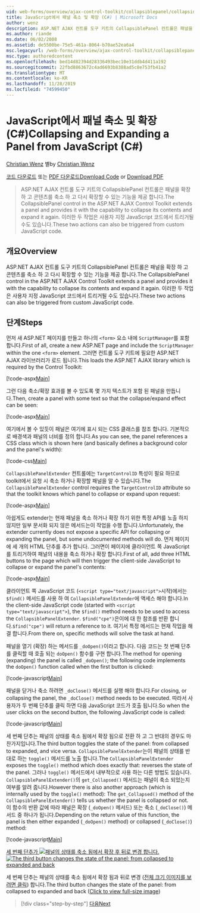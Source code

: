 ```yaml
---
uid: web-forms/overview/ajax-control-toolkit/collapsiblepanel/collapsing-and-expanding-a-panel-from-javascript-cs
title: JavaScript에서 패널 축소 및 확장 (C#) | Microsoft Docs
author: wenz
description: ASP.NET AJAX 컨트롤 도구 키트의 CollapsiblePanel 컨트롤은 패널을 확장 하 고 콘텐츠를 축소 하 고 확장 하는 기능을 제공 합니다.
ms.author: riande
ms.date: 06/02/2008
ms.assetid: de5500be-75e5-461a-8064-b70ae52ea6a4
msc.legacyurl: /web-forms/overview/ajax-control-toolkit/collapsiblepanel/collapsing-and-expanding-a-panel-from-javascript-cs
msc.type: authoredcontent
ms.openlocfilehash: bed14d82394d28336493bec10e31ddb4d411a192
ms.sourcegitcommit: 22fbd8863672c4ad6693b8388ad5c8e753fb41a2
ms.translationtype: MT
ms.contentlocale: ko-KR
ms.lasthandoff: 11/28/2019
ms.locfileid: "74599450"
---
```

# <a name="collapsing-and-expanding-a-panel-from-javascript-c"></a><span data-ttu-id="883b1-103">JavaScript에서 패널 축소 및 확장(C#)</span><span class="sxs-lookup"><span data-stu-id="883b1-103">Collapsing and Expanding a Panel from JavaScript (C#)</span></span>

<span data-ttu-id="883b1-104">[Christian Wenz](https://github.com/wenz) 별</span><span class="sxs-lookup"><span data-stu-id="883b1-104">by [Christian Wenz](https://github.com/wenz)</span></span>

<span data-ttu-id="883b1-105">[코드 다운로드](https://download.microsoft.com/download/8/a/a/8aab3c3e-de6f-463f-805c-5fda567eef6e/CollapsiblePanel1.cs.zip) 또는 [PDF 다운로드](https://download.microsoft.com/download/b/6/a/b6ae89ee-df69-4c87-9bfb-ad1eb2b23373/collapsiblepanel1CS.pdf)</span><span class="sxs-lookup"><span data-stu-id="883b1-105">[Download Code](https://download.microsoft.com/download/8/a/a/8aab3c3e-de6f-463f-805c-5fda567eef6e/CollapsiblePanel1.cs.zip) or [Download PDF](https://download.microsoft.com/download/b/6/a/b6ae89ee-df69-4c87-9bfb-ad1eb2b23373/collapsiblepanel1CS.pdf)</span></span>

> <span data-ttu-id="883b1-106">ASP.NET AJAX 컨트롤 도구 키트의 CollapsiblePanel 컨트롤은 패널을 확장 하 고 콘텐츠를 축소 하 고 다시 확장할 수 있는 기능을 제공 합니다.</span><span class="sxs-lookup"><span data-stu-id="883b1-106">The CollapsiblePanel control in the ASP.NET AJAX Control Toolkit extends a panel and provides it with the capability to collapse its contents and expand it again.</span></span> <span data-ttu-id="883b1-107">이러한 두 작업은 사용자 지정 JavaScript 코드에서 트리거될 수도 있습니다.</span><span class="sxs-lookup"><span data-stu-id="883b1-107">These two actions can also be triggered from custom JavaScript code.</span></span>

## <a name="overview"></a><span data-ttu-id="883b1-108">개요</span><span class="sxs-lookup"><span data-stu-id="883b1-108">Overview</span></span>

<span data-ttu-id="883b1-109">ASP.NET AJAX 컨트롤 도구 키트의 CollapsiblePanel 컨트롤은 패널을 확장 하 고 콘텐츠를 축소 하 고 다시 확장할 수 있는 기능을 제공 합니다.</span><span class="sxs-lookup"><span data-stu-id="883b1-109">The CollapsiblePanel control in the ASP.NET AJAX Control Toolkit extends a panel and provides it with the capability to collapse its contents and expand it again.</span></span> <span data-ttu-id="883b1-110">이러한 두 작업은 사용자 지정 JavaScript 코드에서 트리거될 수도 있습니다.</span><span class="sxs-lookup"><span data-stu-id="883b1-110">These two actions can also be triggered from custom JavaScript code.</span></span>

## <a name="steps"></a><span data-ttu-id="883b1-111">단계</span><span class="sxs-lookup"><span data-stu-id="883b1-111">Steps</span></span>

<span data-ttu-id="883b1-112">먼저 새 ASP.NET 페이지를 만들고 하나의 `<form>` 요소 내에 `ScriptManager`를 포함 합니다.</span><span class="sxs-lookup"><span data-stu-id="883b1-112">First of all, create a new ASP.NET page and include the `ScriptManager` within the one `<form>` element.</span></span> <span data-ttu-id="883b1-113">그러면 컨트롤 도구 키트에 필요한 ASP.NET AJAX 라이브러리가 로드 됩니다.</span><span class="sxs-lookup"><span data-stu-id="883b1-113">This loads the ASP.NET AJAX library which is required by the Control Toolkit:</span></span>

[!code-aspx[Main](collapsing-and-expanding-a-panel-from-javascript-cs/samples/sample1.aspx)]

<span data-ttu-id="883b1-114">그런 다음 축소/확장 효과를 볼 수 있도록 몇 가지 텍스트가 포함 된 패널을 만듭니다.</span><span class="sxs-lookup"><span data-stu-id="883b1-114">Then, create a panel with some text so that the collapse/expand effect can be seen:</span></span>

[!code-aspx[Main](collapsing-and-expanding-a-panel-from-javascript-cs/samples/sample2.aspx)]

<span data-ttu-id="883b1-115">여기에서 볼 수 있듯이 패널은 여기에 표시 되는 CSS 클래스를 참조 합니다. 기본적으로 배경색과 패널의 너비를 정의 합니다.</span><span class="sxs-lookup"><span data-stu-id="883b1-115">As you can see, the panel references a CSS class which is shown here (and basically defines a background color and the panel's width):</span></span>

[!code-css[Main](collapsing-and-expanding-a-panel-from-javascript-cs/samples/sample3.css)]

<span data-ttu-id="883b1-116">`CollapsiblePanelExtender` 컨트롤에는 `TargetControlID` 특성이 필요 하므로 toolkit에서 요청 시 축소 하거나 확장할 패널을 알 수 있습니다.</span><span class="sxs-lookup"><span data-stu-id="883b1-116">The `CollapsiblePanelExtender` control requires the `TargetControlID` attribute so that the toolkit knows which panel to collapse or expand upon request:</span></span>

[!code-aspx[Main](collapsing-and-expanding-a-panel-from-javascript-cs/samples/sample4.aspx)]

<span data-ttu-id="883b1-117">아쉽게도 extender는 현재 패널을 축소 하거나 확장 하기 위한 특정 API를 노출 하지 않지만 일부 문서화 되지 않은 메서드는이 작업을 수행 합니다.</span><span class="sxs-lookup"><span data-stu-id="883b1-117">Unfortunately, the extender currently does not expose a specific API for collapsing or expanding the panel, but some undocumented methods will do.</span></span> <span data-ttu-id="883b1-118">먼저 페이지에 세 개의 HTML 단추를 추가 합니다. 그러면이 페이지에 클라이언트 쪽 JavaScript를 트리거하여 패널의 내용을 축소 하거나 확장 합니다.</span><span class="sxs-lookup"><span data-stu-id="883b1-118">First of all, add three HTML buttons to the page which will then trigger the client-side JavaScript to collapse or expand the panel's contents:</span></span>

[!code-aspx[Main](collapsing-and-expanding-a-panel-from-javascript-cs/samples/sample5.aspx)]

<span data-ttu-id="883b1-119">클라이언트 쪽 JavaScript 코드 (`<script type="text/javascript">`시작)에서는 `$find()` 메서드를 사용 하 여 `CollapsiblePanelExtender`에 액세스 해야 합니다.</span><span class="sxs-lookup"><span data-stu-id="883b1-119">In the client-side JavaScript code (started with `<script type="text/javascript">`), the `$find()` method needs to be used to access the `CollapsiblePanelExtender`.</span></span> <span data-ttu-id="883b1-120">`$find("cpe")`은이에 대 한 참조를 반환 합니다.</span><span class="sxs-lookup"><span data-stu-id="883b1-120">`$find("cpe")` will return a reference to it.</span></span> <span data-ttu-id="883b1-121">여기서 특정 메서드는 현재 작업을 해결 합니다.</span><span class="sxs-lookup"><span data-stu-id="883b1-121">From there on, specific methods will solve the task at hand.</span></span>

<span data-ttu-id="883b1-122">패널을 열기 (확장) 하는 메서드를 `_doOpen()`이라고 합니다. 다음 코드는 첫 번째 단추를 클릭할 때 호출 되는 `doOpen()` 함수를 구현 합니다.</span><span class="sxs-lookup"><span data-stu-id="883b1-122">The method for opening (expanding) the panel is called `_doOpen()`; the following code implements the `doOpen()` function called when the first button is clicked:</span></span>

[!code-javascript[Main](collapsing-and-expanding-a-panel-from-javascript-cs/samples/sample6.js)]

<span data-ttu-id="883b1-123">패널을 닫거나 축소 하려면 `_doClose()` 메서드를 실행 해야 합니다.</span><span class="sxs-lookup"><span data-stu-id="883b1-123">For closing, or collapsing the panel, the `_doClose()` method needs to be executed.</span></span> <span data-ttu-id="883b1-124">따라서 사용자가 두 번째 단추를 클릭 하면 다음 JavaScript 코드가 호출 됩니다.</span><span class="sxs-lookup"><span data-stu-id="883b1-124">So when the user clicks on the second button, the following JavaScript code is called:</span></span>

[!code-javascript[Main](collapsing-and-expanding-a-panel-from-javascript-cs/samples/sample7.js)]

<span data-ttu-id="883b1-125">세 번째 단추는 패널의 상태를 축소 됨에서 확장 됨으로 전환 하 고 그 반대의 경우도 마찬가지입니다.</span><span class="sxs-lookup"><span data-stu-id="883b1-125">The third button toggles the state of the panel: from collapsed to expanded, and vice versa.</span></span> <span data-ttu-id="883b1-126">`CollapsiblePanelExtender`는이 패널의 상태를 반대로 하는 `toggle()` 메서드를 노출 합니다.</span><span class="sxs-lookup"><span data-stu-id="883b1-126">The `CollapsiblePanelExtender` exposes the `toggle()` method which does exactly that: reverses the state of the panel.</span></span> <span data-ttu-id="883b1-127">그러나 `toggle()` 메서드에서 내부적으로 사용 하는 다른 방법도 있습니다. `CollapsiblePanelExtender()`의 `get_Collapsed()` 메서드는 패널이 축소 되었는지 여부를 알려 줍니다.</span><span class="sxs-lookup"><span data-stu-id="883b1-127">However there is also another approach (which is internally used by the `toggle()` method): The `get_Collapsed()` method of the `CollapsiblePanelExtender()` tells us whether the panel is collapsed or not.</span></span> <span data-ttu-id="883b1-128">이 함수의 반환 값에 따라 패널은 확장 (`_doOpen()` 메서드) 또는 축소 (`_doClose()`) 메서드 중 하나가 됩니다.</span><span class="sxs-lookup"><span data-stu-id="883b1-128">Depending on the return value of this function, the panel is then either expanded (`_doOpen()` method) or collapsed (`_doClose()`) method:</span></span>

[!code-javascript[Main](collapsing-and-expanding-a-panel-from-javascript-cs/samples/sample8.js)]

<span data-ttu-id="883b1-129">[세 번째 단추가 ![패널의 상태를 축소 됨에서 확장 후 뒤로 변경 합니다.](collapsing-and-expanding-a-panel-from-javascript-cs/_static/image2.png)](collapsing-and-expanding-a-panel-from-javascript-cs/_static/image1.png)</span><span class="sxs-lookup"><span data-stu-id="883b1-129">[![The third button changes the state of the panel: from collapsed to expanded and back](collapsing-and-expanding-a-panel-from-javascript-cs/_static/image2.png)](collapsing-and-expanding-a-panel-from-javascript-cs/_static/image1.png)</span></span>

<span data-ttu-id="883b1-130">세 번째 단추는 패널의 상태를 축소 됨에서 확장 됨과 뒤로 변경 ([전체 크기 이미지를 보려면 클릭](collapsing-and-expanding-a-panel-from-javascript-cs/_static/image3.png)) 합니다.</span><span class="sxs-lookup"><span data-stu-id="883b1-130">The third button changes the state of the panel: from collapsed to expanded and back ([Click to view full-size image](collapsing-and-expanding-a-panel-from-javascript-cs/_static/image3.png))</span></span>

> [!div class="step-by-step"]
> [<span data-ttu-id="883b1-131">다음</span><span class="sxs-lookup"><span data-stu-id="883b1-131">Next</span></span>](collapsing-and-expanding-a-panel-from-javascript-vb.md)
